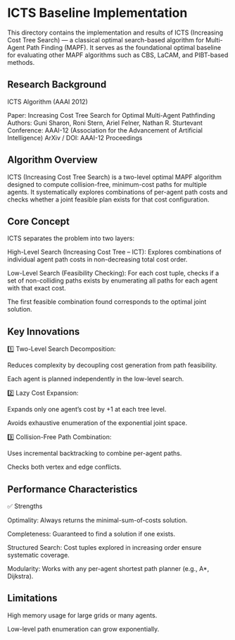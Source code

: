 # ICTS Baseline Implementation

This directory contains the implementation and results of ICTS (Increasing Cost Tree Search) — a classical optimal search-based algorithm for Multi-Agent Path Finding (MAPF).
It serves as the foundational optimal baseline for evaluating other MAPF algorithms such as CBS, LaCAM, and PIBT-based methods.

## Research Background
ICTS Algorithm (AAAI 2012)

Paper: Increasing Cost Tree Search for Optimal Multi-Agent Pathfinding
Authors: Guni Sharon, Roni Stern, Ariel Felner, Nathan R. Sturtevant
Conference: AAAI-12 (Association for the Advancement of Artificial Intelligence)
ArXiv / DOI: AAAI-12 Proceedings

## Algorithm Overview

ICTS (Increasing Cost Tree Search) is a two-level optimal MAPF algorithm designed to compute collision-free, minimum-cost paths for multiple agents.
It systematically explores combinations of per-agent path costs and checks whether a joint feasible plan exists for that cost configuration.

## Core Concept

ICTS separates the problem into two layers:

High-Level Search (Increasing Cost Tree – ICT):
Explores combinations of individual agent path costs in non-decreasing total cost order.

Low-Level Search (Feasibility Checking):
For each cost tuple, checks if a set of non-colliding paths exists by enumerating all paths for each agent with that exact cost.

The first feasible combination found corresponds to the optimal joint solution.

## Key Innovations
1️⃣ Two-Level Search Decomposition:

Reduces complexity by decoupling cost generation from path feasibility.

Each agent is planned independently in the low-level search.

2️⃣ Lazy Cost Expansion:

Expands only one agent’s cost by +1 at each tree level.

Avoids exhaustive enumeration of the exponential joint space.

3️⃣ Collision-Free Path Combination:

Uses incremental backtracking to combine per-agent paths.

Checks both vertex and edge conflicts.

## Performance Characteristics
✅ Strengths

Optimality: Always returns the minimal-sum-of-costs solution.

Completeness: Guaranteed to find a solution if one exists.

Structured Search: Cost tuples explored in increasing order ensure systematic coverage.

Modularity: Works with any per-agent shortest path planner (e.g., A*, Dijkstra).

## Limitations

High memory usage for large grids or many agents.

Low-level path enumeration can grow exponentially.
